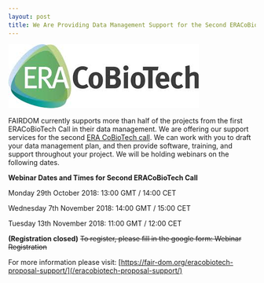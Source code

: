 ```yaml
---
layout: post
title: We Are Providing Data Management Support for the Second ERACoBioTech Call.
---
```


![Erocobiotech](/img/news/eracobiotech.jpg)

FAIRDOM currently supports more than half of the projects from the first ERACoBioTech Call in their data management. 
We are offering our support services for the second [ERA CoBioTech call](https://www.cobiotech.eu/). We can work with you to draft your data management plan, and then provide software, training, and support throughout your project. We will be holding webinars on the following dates.

**Webinar Dates and Times for Second ERACoBioTech Call**

Monday 29th October 2018: 13:00 GMT / 14:00 CET

Wednesday 7th November 2018: 14:00 GMT / 15:00 CET

Tuesday 13th November 2018: 11:00 GMT / 12:00 CET

**(Registration closed)**
~~To register, please fill in the google form: Webinar Registration~~

For more information please visit: [https://fair-dom.org/eracobiotech-proposal-support/](/eracobiotech-proposal-support/)

